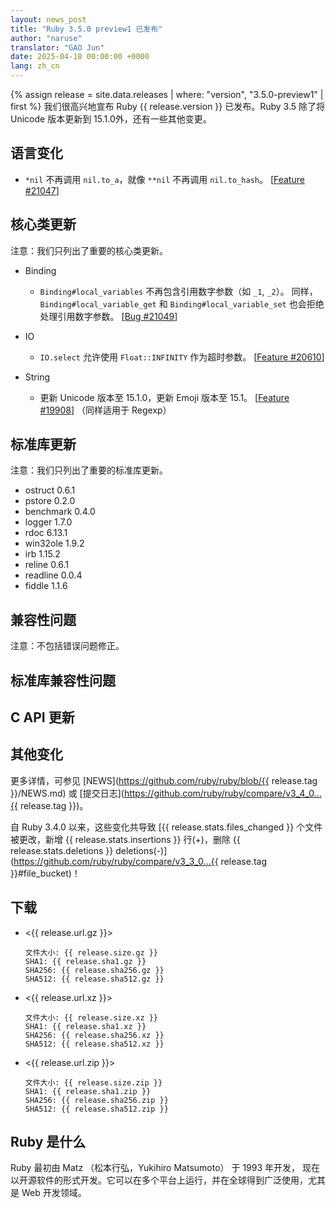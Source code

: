 ```yaml
---
layout: news_post
title: "Ruby 3.5.0 preview1 已发布"
author: "naruse"
translator: "GAO Jun"
date: 2025-04-18 00:00:00 +0000
lang: zh_cn
---
```


{% assign release = site.data.releases | where: "version", "3.5.0-preview1" | first %}
我们很高兴地宣布 Ruby {{ release.version }} 已发布。Ruby 3.5 除了将 Unicode 版本更新到 15.1.0外，还有一些其他变更。

## 语言变化

* `*nil` 不再调用 `nil.to_a`，就像 `**nil` 不再调用 `nil.to_hash`。  [[Feature #21047]]

## 核心类更新

注意：我们只列出了重要的核心类更新。

* Binding

    * `Binding#local_variables` 不再包含引用数字参数（如 `_1`, `_2`）。
      同样， `Binding#local_variable_get` 和 `Binding#local_variable_set` 也会拒绝处理引用数字参数。
      [[Bug #21049]]

* IO

    * `IO.select` 允许使用 `Float::INFINITY` 作为超时参数。
      [[Feature #20610]]

* String

    * 更新 Unicode 版本至 15.1.0，更新 Emoji 版本至 15.1。 [[Feature #19908]]
        （同样适用于 Regexp）


## 标准库更新

注意：我们只列出了重要的标准库更新。

* ostruct 0.6.1
* pstore 0.2.0
* benchmark 0.4.0
* logger 1.7.0
* rdoc 6.13.1
* win32ole 1.9.2
* irb 1.15.2
* reline 0.6.1
* readline 0.0.4
* fiddle 1.1.6

## 兼容性问题

注意：不包括错误问题修正。



## 标准库兼容性问题


## C API 更新



## 其他变化



更多详情，可参见 [NEWS](https://github.com/ruby/ruby/blob/{{ release.tag }}/NEWS.md)
或 [提交日志](https://github.com/ruby/ruby/compare/v3_4_0...{{ release.tag }})。

自 Ruby 3.4.0 以来，这些变化共导致 [{{ release.stats.files_changed }} 个文件被更改，新增 {{ release.stats.insertions }} 行(+)，删除 {{ release.stats.deletions }} deletions(-)](https://github.com/ruby/ruby/compare/v3_3_0...{{ release.tag }}#file_bucket)！

## 下载

* <{{ release.url.gz }}>

      文件大小: {{ release.size.gz }}
      SHA1: {{ release.sha1.gz }}
      SHA256: {{ release.sha256.gz }}
      SHA512: {{ release.sha512.gz }}

* <{{ release.url.xz }}>

      文件大小: {{ release.size.xz }}
      SHA1: {{ release.sha1.xz }}
      SHA256: {{ release.sha256.xz }}
      SHA512: {{ release.sha512.xz }}

* <{{ release.url.zip }}>

      文件大小: {{ release.size.zip }}
      SHA1: {{ release.sha1.zip }}
      SHA256: {{ release.sha256.zip }}
      SHA512: {{ release.sha512.zip }}

## Ruby 是什么

Ruby 最初由 Matz （松本行弘，Yukihiro Matsumoto） 于 1993 年开发，
现在以开源软件的形式开发。它可以在多个平台上运行，并在全球得到广泛使用，尤其是 Web 开发领域。

[Feature #21047]: https://bugs.ruby-lang.org/issues/21047
[Bug #21049]: https://bugs.ruby-lang.org/issues/21049
[Feature #20610]: https://bugs.ruby-lang.org/issues/20610
[Feature #19908]: https://bugs.ruby-lang.org/issues/19908
